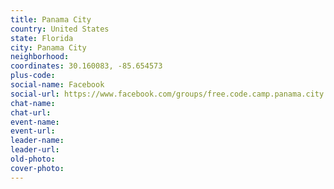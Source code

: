 ```yaml
---
title: Panama City
country: United States
state: Florida
city: Panama City
neighborhood: 
coordinates: 30.160083, -85.654573
plus-code:
social-name: Facebook
social-url: https://www.facebook.com/groups/free.code.camp.panama.city.florida
chat-name:
chat-url:
event-name:
event-url:
leader-name:
leader-url:
old-photo: 
cover-photo:
---
```

